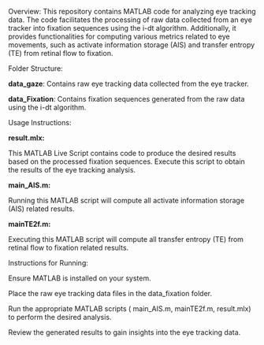 Overview:
This repository contains MATLAB code for analyzing eye tracking data. The code facilitates the processing of raw data collected from an eye tracker into fixation sequences using the i-dt algorithm. Additionally, it provides functionalities for computing various metrics related to eye movements, such as activate information storage (AIS) and transfer entropy (TE) from retinal flow to fixation.

Folder Structure:

**data_gaze**: Contains raw eye tracking data collected from the eye tracker.

**data_Fixation**: Contains fixation sequences generated from the raw data using the i-dt algorithm.

Usage Instructions:

**result.mlx:**

This MATLAB Live Script contains code to produce the desired results based on the processed fixation sequences.
Execute this script to obtain the results of the eye tracking analysis.

**main_AIS.m:**

Running this MATLAB script will compute all activate information storage (AIS) related results. 

**mainTE2f.m:**

Executing this MATLAB script will compute all transfer entropy (TE) from retinal flow to fixation related results.

Instructions for Running:

Ensure MATLAB is installed on your system.

Place the raw eye tracking data files in the data_fixation folder.

Run the appropriate MATLAB scripts ( main_AIS.m, mainTE2f.m, result.mlx) to perform the desired analysis.

Review the generated results to gain insights into the eye tracking data.
